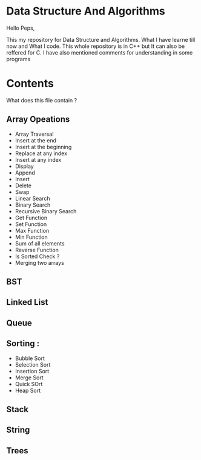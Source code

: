 # Data Structure And Algorithms

Hello Peps,

This my repository for Data Structure and Algorithms. What I have learne till now and What I code. This whole repository is in C++ but It can also be reffered for C. I have also mentioned comments for understanding in some programs

# Contents

What does this file contain ?

## Array Opeations

* Array Traversal
* Insert at the end
* Insert at the beginning
* Replace at any index
* Insert at any index
* Display
* Append
* Insert
* Delete
* Swap
* Linear Search
* Binary Search
* Recursive Binary Search
* Get Function
* Set Function
* Max Function
* Min Function
* Sum of all elements
* Reverse Function
* Is Sorted Check ?
* Merging two arrays

## BST

## Linked List

## Queue

## Sorting :

* Bubble Sort
* Selection Sort
* Insertion Sort
* Merge Sort
* Quick SOrt
* Heap Sort

## Stack

## String

## Trees
